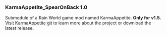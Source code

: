 ### KarmaAppetite_SpearOnBack 1.0

Submodule of a Rain World game mod named KarmaAppetite. **Only for v1.5.**    
[Visit KarmaAppetite git](https://github.com/Dark-Gran/KarmaAppetite/blob/main/README.md) to learn more about the project or download the latest release.  
